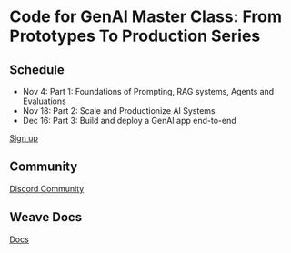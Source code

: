 # Code for GenAI Master Class: From Prototypes To Production Series

## Schedule
- ​Nov 4: Part 1: Foundations of Prompting, RAG systems, Agents and Evaluations
- ​Nov 18: Part 2: Scale and Productionize AI Systems
- ​Dec 16: Part 3: Build and deploy a GenAI app end-to-end

[Sign up](https://lu.ma/wandb?tag=class)

## Community
[Discord Community](https://wandb.me/discord)

## Weave Docs
[Docs](https://wandb.me/weave)





